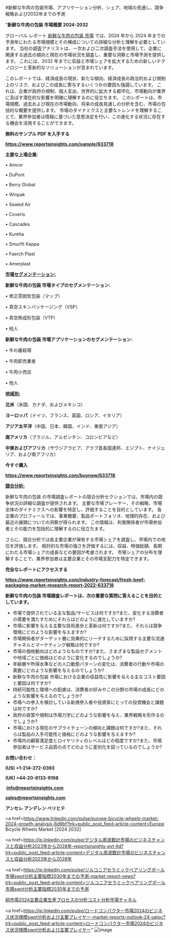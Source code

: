 #新鮮な牛肉の包装市場、アプリケーション分析、シェア、地域の見通し、競争戦略および2032年までの予測

"<strong>新鮮な牛肉の包装 市場概要 2024-2032</strong>

グローバル レポート <a href=https://www.reportsinsights.com/sample/633718>新鮮な牛肉の包装 市場</a> では、2024 年から 2024 年までの予測年にわたる市場規模とその構成についての詳細な分析と理解を必要としています。 当社の調査アナリストは、一次および二次調査手法を使用して、企業に関連する過去の傾向と現在の市場状況を調査し、重要な洞察と市場予測を提供します。 これには、2032 年までに収益と市場シェアを拡大​​するための新しいテクノロジーと革新的なソリューションが含まれています。

このレポートでは、経済成長の現状、新たな傾向、経済成長の政治的および規制上のリスク、およびこの成長に寄与するいくつかの要因も強調しています。 これは、企業が政府の規制、個人支出、世界的に拡大する都市化、市場動向が業界に及ぼす潜在的な影響を明確に理解するのに役立ちます。 このレポートは、市場規模、過去および現在の市場動向、将来の成長見通しの分析を含む、市場の包括的な概要を提供します。 市場のダイナミクスと主要なトレンドを理解することで、業界参加者は情報に基づいた意思決定を行い、この進化する状況に存在する機会を活用することができます。

<strong><b>無料のサンプル PDF を入手する</b></strong>

<a href=https://www.reportsinsights.com/sample/633718><strong><u>https://www.reportsinsights.com/sample/633718</u></strong></a>

<strong>主要な上場企業:</strong>

• Amcor

• DuPont

• Berry Global

• Winpak

• Sealed Air

• Coveris

• Cascades

• Kureha

• Smurfit Kappa

• Faerch Plast

• Amerplast

<strong><u>市場セグメンテーション</u></strong><strong><u>:</u></strong>

<strong>新鮮な牛肉の包装 市場タイプのセグメンテーション:</strong>

• 修正雰囲気包装（マップ）

• 真空スキンパッケージング（VSP）

• 真空熱成形包装（VTP）

• 他人

<strong>新鮮な牛肉の包装 市場アプリケーションのセグメンテーション:</strong>

• 牛の屠殺場

• 牛肉卸売業者

• 牛肉小売店

• 他人

<strong><u>地域別</u></strong><strong><u>:</u></strong>

<strong>北米</strong>（米国、カナダ、およびメキシコ）

<strong>ヨーロッパ</strong>（ドイツ、フランス、英国、ロシア、イタリア）

<strong>アジア太平洋</strong>（中国、日本、韓国、インド、東南アジア）

<strong>南アメリカ</strong>（ブラジル、アルゼンチン、コロンビアなど）

<strong>中東およびアフリカ</strong>（サウジアラビア、アラブ首長国連邦、エジプト、ナイジェリア、および南アフリカ）

<strong>今すぐ購入</strong>

<a href=https://www.reportsinsights.com/buynow/633718><strong><u>https://www.reportsinsights.com/buynow/633718</u></strong></a>

<strong><u>競合分析:</u></strong>

新鮮な牛肉の包装 の市場調査レポートの競合分析セクションでは、市場内の競争状況の詳細な調査が提供されます。 主要な市場プレーヤー、その戦略、市場全体のダイナミクスへの影響を特定し、評価することを目的としています。 各企業のプロフィールでは、事業概要、製品ポートフォリオ、地理的存在、および最近の展開についての洞察が得られます。 この情報は、利害関係者が市場参加者とその能力を包括的に理解するのに役立ちます。

さらに、競合分析では各主要企業が保有する市場シェアを調査し、市場内での地位を評価します。 相対的な市場の強さを評価するには、収益、時価総額、長期にわたる市場シェアの成長などの要因が考慮されます。 市場シェアの分布を理解することで、業界参加者は主要企業とその市場支配力を特定できます。

<strong>完全なレポートにアクセスする</strong>

<a href=https://www.reportsinsights.com/industry-forecast/fresh-beef-packaging-market-research-report-2022-633718><strong><u><b>https://www.reportsinsights.com/industry-forecast/fresh-beef-packaging-market-research-report-2022-633718</b></u></strong></a>

<strong><b>新鮮な牛肉の包装 市場調査レポートは、次の重要な質問に答えることを目的としています。</b></strong>
<ul>
  <li>市場で提供されている主な製品/サービスは何ですか?また、変化する消費者の需要を満たすためにそれらはどのように進化していますか?</li>
  <li>市場に影響を与える主要な技術進歩と革新は何ですか?また、それらは競争環境にどのような影響を与えますか?</li>
  <li>市場関係者がターゲット層に効果的にリーチするために採用する主要な流通チャネルとマーケティング戦略は何ですか?</li>
  <li>市場の価格動向はどのようなものですか?また、さまざまな製品セグメントや地域ごとに価格はどのように変化するのでしょうか?</li>
  <li>年齢層や所得水準などの人口動態パターンの変化は、消費者の行動や市場の需要にどのような影響を与えるのでしょうか?</li>
  <li>新鮮な牛肉の包装 市場における企業の収益性に影響を与える主なコスト要因と要因は何ですか?</li>
  <li>持続可能性と環境への配慮は、消費者の好みやこの分野の市場の成長にどのような影響を与えるのでしょうか?</li>
  <li>市場への参入を検討している新規参入者や投資家にとっての投資機会と課題は何ですか?</li>
  <li>政府の政策や規制は市場力学にどのような影響を与え、業界戦略を形作るのでしょうか?</li>
  <li>市場における現在のサプライチェーンの傾向と課題は何ですか?また、それらは製品の入手可能性と価格にどのような影響を与えますか?</li>
  <li>市場内の顧客満足度とロイヤリティのレベルはどの程度ですか?また、市場参加者はサービス品質の点でどのように差別化を図っているのでしょうか?</li>
</ul>
<strong>お問い合わせ：</strong>

<strong>(US) +1-214-272-0393</strong>

<strong>(UK) +44-20-8133-9198</strong>

<strong> </strong><a href=info@reportsinsights.com><strong><u>info@reportsinsights.com</u></strong></a>

<a href=sales@reportsinsights.com><strong><u>sales@reportsinsights.com</u></strong></a>

<strong>アンセレ アンデレン ベリヒテ</strong>

<a href=https://www.linkedin.com/pulse/europe-bicycle-wheels-market-2024-growth-analysis-8d9bf?trk=public_post_feed-article-content>Europe Bicycle Wheels Market [2024 2032]</a>

<a href=https://jp.linkedin.com/pulse/デジタル周波数計市場のビジネスチャンスと収益分析2023年から2028年-reportsinsights-pvt-ltd?trk=public_post_feed-article-content>デジタル周波数計市場のビジネスチャンスと収益分析2023年から2028年</a>

<a href=https://jp.linkedin.com/pulse/ジルコニアセラミックベアリングボール市場swot分析主要指標2030年までの予測-market-report-news?trk=public_post_feed-article-content>ジルコニアセラミックベアリングボール市場swot分析主要指標2030年までの予測</a>

<a href=https://www.linkedin.com/pulse/卵市場2024主要企業生産プロセスの分析コスト分析市場チャネル-reports-insights-expert-nvxwf/>卵市場2024主要企業生産プロセスの分析コスト分析市場チャネル</a>

<a href=https://jp.linkedin.com/pulse/ロードコンパクター市場2024のビジネス状況規模swot分析および主要プレイヤー-market-reports-outlook-24-uejoc?trk=public_post_feed-article-content>ロードコンパクター市場2024のビジネス状況規模swot分析および主要プレイヤー</a>"
![image](https://github.com/ahaan12367/RIMarket24/assets/158471582/d57be640-3bdf-47a3-aedc-467aeb1f5b04)
